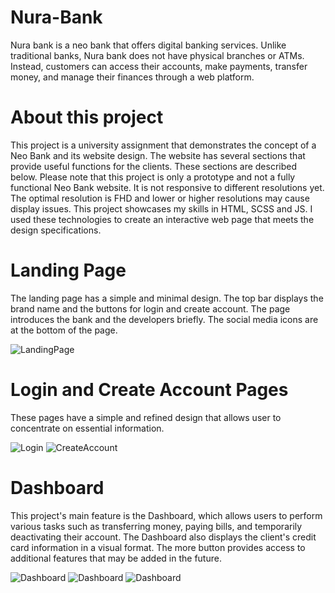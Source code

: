 # Nura-Bank
Nura bank is a neo bank that offers digital banking services. Unlike traditional banks, Nura bank does not have physical branches or ATMs. Instead, customers can access their accounts, make payments, transfer money, and manage their finances through a web platform. 

# About this project
This project is a university assignment that demonstrates the concept of a Neo Bank and its website design. The website has several sections that provide useful functions for the clients. These sections are described below. Please note that this project is only a prototype and not a fully functional Neo Bank website. It is not responsive to different resolutions yet. The optimal resolution is FHD and lower or higher resolutions may cause display issues.
This project showcases my skills in HTML, SCSS and JS. I used these technologies to create an interactive web page that meets the design specifications.

# Landing Page
The landing page has a simple and minimal design. The top bar displays the brand name and the buttons for login and create account. The page introduces the bank and the developers briefly. The social media icons are at the bottom of the page.

![LandingPage](https://github.com/Arad-Afzali/Nura-Bank/assets/76968008/496e694b-0b73-4588-93ff-2a8fa9c8bd78)

# Login and Create Account Pages
These pages have a simple and refined design that allows user to concentrate on essential information.

![Login](https://github.com/Arad-Afzali/Nura-Bank/assets/76968008/b10486ef-4577-4f4f-aaa9-17237916c4bd)
![CreateAccount](https://github.com/Arad-Afzali/Nura-Bank/assets/76968008/a93b7626-993b-4ec5-86aa-faba854c16e3)


# Dashboard
This project's main feature is the Dashboard, which allows users to perform various tasks such as transferring money, paying bills, and temporarily deactivating their account. The Dashboard also displays the client's credit card information in a visual format. The more button provides access to additional features that may be added in the future.

![Dashboard](https://github.com/Arad-Afzali/Nura-Bank/assets/76968008/8bbef3ab-1389-428f-95ca-4605dc218315)
![Dashboard](https://github.com/Arad-Afzali/Nura-Bank/assets/76968008/2a38ff56-646e-43c0-894b-c1e48253a385)
![Dashboard](https://github.com/Arad-Afzali/Nura-Bank/assets/76968008/6435bbfa-2152-4b7c-8c6e-e9893503f955)

